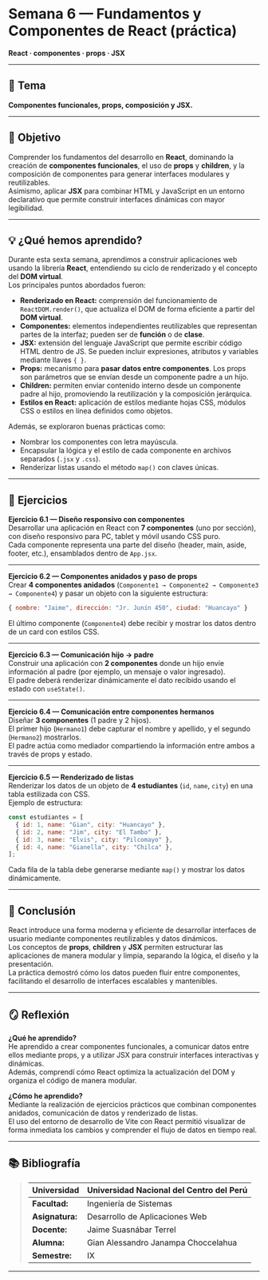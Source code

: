 # Semana 6 — Fundamentos y Componentes de React (práctica)  
**React · componentes · props · JSX**

---

## 🧩 Tema  
**Componentes funcionales, props, composición y JSX.**

---

## 🎯 Objetivo  
Comprender los fundamentos del desarrollo en **React**, dominando la creación de **componentes funcionales**, el uso de **props** y **children**, y la composición de componentes para generar interfaces modulares y reutilizables.  
Asimismo, aplicar **JSX** para combinar HTML y JavaScript en un entorno declarativo que permite construir interfaces dinámicas con mayor legibilidad.

---

## 💡 ¿Qué hemos aprendido?  
Durante esta sexta semana, aprendimos a construir aplicaciones web usando la librería **React**, entendiendo su ciclo de renderizado y el concepto del **DOM virtual**.  
Los principales puntos abordados fueron:

- **Renderizado en React:** comprensión del funcionamiento de `ReactDOM.render()`, que actualiza el DOM de forma eficiente a partir del **DOM virtual**.  
- **Componentes:** elementos independientes reutilizables que representan partes de la interfaz; pueden ser de **función** o de **clase**.  
- **JSX:** extensión del lenguaje JavaScript que permite escribir código HTML dentro de JS. Se pueden incluir expresiones, atributos y variables mediante llaves `{ }`.  
- **Props:** mecanismo para **pasar datos entre componentes**. Los props son parámetros que se envían desde un componente padre a un hijo.  
- **Children:** permiten enviar contenido interno desde un componente padre al hijo, promoviendo la reutilización y la composición jerárquica.  
- **Estilos en React:** aplicación de estilos mediante hojas CSS, módulos CSS o estilos en línea definidos como objetos.  

Además, se exploraron buenas prácticas como:
- Nombrar los componentes con letra mayúscula.  
- Encapsular la lógica y el estilo de cada componente en archivos separados (`.jsx` y `.css`).  
- Renderizar listas usando el método `map()` con claves únicas.  

---

## 🧠 Ejercicios  

**Ejercicio 6.1 — Diseño responsivo con componentes**  
Desarrollar una aplicación en React con **7 componentes** (uno por sección), con diseño responsivo para PC, tablet y móvil usando CSS puro.  
Cada componente representa una parte del diseño (header, main, aside, footer, etc.), ensamblados dentro de `App.jsx`.

---

**Ejercicio 6.2 — Componentes anidados y paso de props**  
Crear **4 componentes anidados** (`Componente1 → Componente2 → Componente3 → Componente4`) y pasar un objeto con la siguiente estructura:  
```js
{ nombre: "Jaime", dirección: "Jr. Junín 450", ciudad: "Huancayo" }
```  
El último componente (`Componente4`) debe recibir y mostrar los datos dentro de un card con estilos CSS.

---

**Ejercicio 6.3 — Comunicación hijo → padre**  
Construir una aplicación con **2 componentes** donde un hijo envíe información al padre (por ejemplo, un mensaje o valor ingresado).  
El padre deberá renderizar dinámicamente el dato recibido usando el estado con `useState()`.

---

**Ejercicio 6.4 — Comunicación entre componentes hermanos**  
Diseñar **3 componentes** (1 padre y 2 hijos).  
El primer hijo (`Hermano1`) debe capturar el nombre y apellido, y el segundo (`Hermano2`) mostrarlos.  
El padre actúa como mediador compartiendo la información entre ambos a través de props y estado.

---

**Ejercicio 6.5 — Renderizado de listas**  
Renderizar los datos de un objeto de **4 estudiantes** (`id`, `name`, `city`) en una tabla estilizada con CSS.  
Ejemplo de estructura:
```js
const estudiantes = [
  { id: 1, name: "Gian", city: "Huancayo" },
  { id: 2, name: "Jim", city: "El Tambo" },
  { id: 3, name: "Elvis", city: "Pilcomayo" },
  { id: 4, name: "Gianella", city: "Chilca" },
];
```
Cada fila de la tabla debe generarse mediante `map()` y mostrar los datos dinámicamente.

---

## 🧩 Conclusión  
React introduce una forma moderna y eficiente de desarrollar interfaces de usuario mediante componentes reutilizables y datos dinámicos.  
Los conceptos de **props**, **children** y **JSX** permiten estructurar las aplicaciones de manera modular y limpia, separando la lógica, el diseño y la presentación.  
La práctica demostró cómo los datos pueden fluir entre componentes, facilitando el desarrollo de interfaces escalables y mantenibles.

---

## 🪞 Reflexión  
**¿Qué he aprendido?**  
He aprendido a crear componentes funcionales, a comunicar datos entre ellos mediante props, y a utilizar JSX para construir interfaces interactivas y dinámicas.  
Además, comprendí cómo React optimiza la actualización del DOM y organiza el código de manera modular.

**¿Cómo he aprendido?**  
Mediante la realización de ejercicios prácticos que combinan componentes anidados, comunicación de datos y renderizado de listas.  
El uso del entorno de desarrollo de Vite con React permitió visualizar de forma inmediata los cambios y comprender el flujo de datos en tiempo real.

---

## 📚 Bibliografía  
> Universidad | Universidad Nacional del Centro del Perú  
> ---------------------- | --------------------------------------  
> **Facultad:** | Ingeniería de Sistemas  
> **Asignatura:** | Desarrollo de Aplicaciones Web  
> **Docente:** | Jaime Suasnábar Terrel  
> **Alumna:** | Gian Alessandro Janampa Choccelahua  
> **Semestre:** | IX  
---
